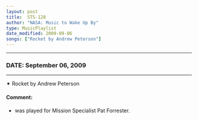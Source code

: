 ```yaml
---
layout: post
title:  STS-128
author: "NASA: Music to Wake Up By"
type: MusicPlaylist
date_modified: 2009-09-06
songs: ["Rocket by Andrew Peterson"]
---
```


----
### DATE: September 06, 2009
----
✦ Rocket by Andrew Peterson

#### Comment:
* was played for Mission Specialist Pat Forrester.



<br/>
<center>
	<a target="_blank"
	   href="https://twitter.com/intent/tweet?hashtags=Space,NASA,Playlist,NASAWakeupCalls,SpaceProgram&text={{ page.author}}, '{{ page.songs.first }}' {{ page.title }}, {{ page.date | date: '%B %d, %Y' }}. {{ site.url }}{{ page.url }} @nasawakeupcalls">
	   <i class="fab fa-twitter" alt="Tweet this page" style="font-size: 1.3em;"></i>
	</a>
	&nbsp; 	<i class="fas fa-user-astronaut" style="font-size: 1.5em;"></i> &nbsp;
    <a type="amzn" search="'Rocket by Andrew Peterson'" category="popular music">
        <i class="fab fa-amazon" style="font-size: 1.3em;"></i>
    </a>
</center>
